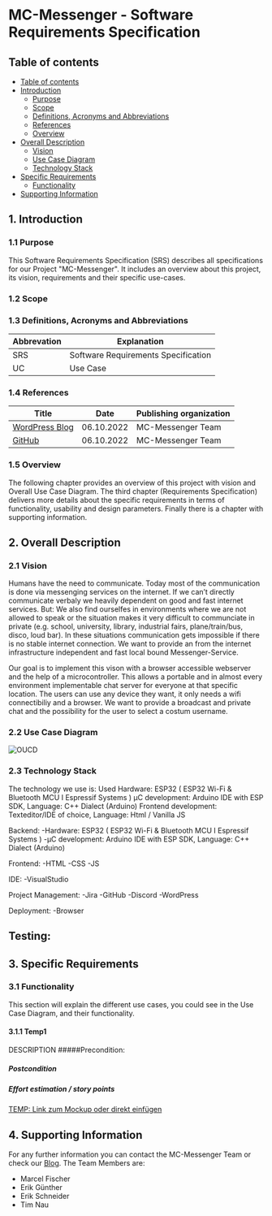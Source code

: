 # MC-Messenger - Software Requirements Specification 

## Table of contents
- [Table of contents](#table-of-contents)
- [Introduction](#1-introduction)
    - [Purpose](#11-purpose)
    - [Scope](#12-scope)
    - [Definitions, Acronyms and Abbreviations](#13-definitions-acronyms-and-abbreviations)
    - [References](#14-references)
    - [Overview](#15-overview)
- [Overall Description](#2-overall-description)
    - [Vision](#21-vision)
    - [Use Case Diagram](#22-use-case-diagram)
	- [Technology Stack](#23-technology-stack)
- [Specific Requirements](#3-specific-requirements)
    - [Functionality](#31-functionality)
- [Supporting Information](#4-supporting-information)

## 1. Introduction

### 1.1 Purpose
This Software Requirements Specification (SRS) describes all specifications for our Project "MC-Messenger". 
It includes an overview about this project, its vision, requirements and their specific use-cases. 


### 1.2 Scope


### 1.3 Definitions, Acronyms and Abbreviations
| Abbrevation | Explanation                            |
| ----------- | -------------------------------------- |
| SRS         | Software Requirements Specification    |
| UC          | Use Case                               |


### 1.4 References

| Title                                                              | Date       | Publishing organization   |
| -------------------------------------------------------------------|:----------:| ------------------------- |
| [WordPress Blog](https://semcmessenger.wordpress.com)    | 06.10.2022 | MC-Messenger Team    |
| [GitHub](https://github.com/Scherrik/se_mcm)              | 06.10.2022 | MC-Messenger Team    |


### 1.5 Overview
The following chapter provides an overview of this project with vision and Overall Use Case Diagram. The third chapter (Requirements Specification) delivers more details about the specific requirements in terms of functionality, usability and design parameters. Finally there is a chapter with supporting information. 
    
## 2. Overall Description

### 2.1 Vision
Humans have the need to communicate. Today most of the communication is done via messenging services on the internet. If we can’t directly communicate verbaly we heavily dependent on good and fast internet services.
But: We also find ourselfes in environments where we are not allowed to speak or the situation makes it very difficult to communciate in private (e.g. school, university, library, industrial fairs, plane/train/bus, disco, loud bar).
In these situations communication gets impossible if there is no stable internet connection.
We want to provide an from the internet infrastructure independent and fast local bound Messenger-Service.

Our goal is to implement this vison with a browser accessible webserver and the help of a microcontroller.
This allows a portable and in almost every environment implementable chat server for everyone at that specific location. The users can use any device they want, it only needs a wifi connectibiliy and a browser. We want to provide a broadcast and private chat and the possibility for the user to select a costum username.

### 2.2 Use Case Diagram

![OUCD](./UseCaseDiagramMCM.png)


### 2.3 Technology Stack
The technology we use is:
Used Hardware: ESP32 ( ESP32 Wi-Fi & Bluetooth MCU I Espressif Systems )
µC development: Arduino IDE with ESP SDK, Language: C++ Dialect (Arduino)
Frontend development: Texteditor/IDE of choice, Language: Html / Vanilla JS

Backend:
-Hardware: ESP32 ( ESP32 Wi-Fi & Bluetooth MCU I Espressif Systems )
-µC development: Arduino IDE with ESP SDK, Language: C++ Dialect (Arduino)

Frontend:
-HTML
-CSS
-JS

IDE:
-VisualStudio

Project Management:
-Jira
-GitHub
-Discord
-WordPress

Deployment:
-Browser

Testing:
-

## 3. Specific Requirements

### 3.1 Functionality
This section will explain the different use cases, you could see in the Use Case Diagram, and their functionality.  

#### 3.1.1 Temp1
DESCRIPTION
#####Precondition:
##### Postcondition
##### Effort estimation / story points

[TEMP: Link zum Mockup oder direkt einfügen](./use_cases/temp1.md)

## 4. Supporting Information
For any further information you can contact the MC-Messenger Team or check our [Blog](https://semcmessenger.wordpress.com). 
The Team Members are:
- Marcel Fischer
- Erik Günther
- Erik Schneider
- Tim Nau

<!-- Picture-Link definitions: -->
[OUCD]: https://github.com/IB-KA/CommonPlayground/blob/master/UseCaseDiagramCP.png "Overall Use Case Diagram"
